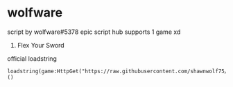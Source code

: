 # wolfware
script by wolfware#5378
epic script hub supports 1 game xd

1. Flex Your Sword


official loadstring
```
loadstring(game:HttpGet("https://raw.githubusercontent.com/shawnwolf75/wolfware/main/loader"))()
```
